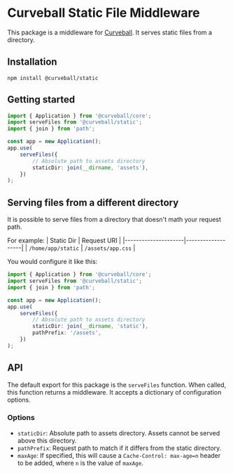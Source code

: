 Curveball Static File Middleware
=====================

This package is a middleware for [Curveball][1]. It serves static files from a directory.

Installation
------------

    npm install @curveball/static


Getting started
---------------

```typescript
import { Application } from '@curveball/core';
import serveFiles from '@curveball/static';
import { join } from 'path';

const app = new Application();
app.use(
    serveFiles({
        // Absolute path to assets directory
        staticDir: join(__dirname, 'assets'),
    })
);
```


Serving files from a different directory
---------------
It is possible to serve files from a directory that doesn't math your request path.


For example:
| Static Dir          | Request URI       |
|---------------------|-------------------|
| `/home/app/static`  | `/assets/app.css` |

You would configure it like this:

```typescript
import { Application } from '@curveball/core';
import serveFiles from '@curveball/static';
import { join } from 'path';

const app = new Application();
app.use(
    serveFiles({
        // Absolute path to assets directory
        staticDir: join(__dirname, 'static'),
        pathPrefix: '/assets',
    })
);
```

API
---

The default export for this package is the `serveFiles` function. When called, this
function returns a middleware. It accepts a dictionary of configuration options.

### Options

- `staticDir`: Absolute path to assets directory. Assets cannot be served above
  this directory.
- `pathPrefix`: Request path to match if it differs from the static directory.
- `maxAge`: If specified, this will cause a `Cache-Control: max-age=n` header
  to be added, where `n` is the value of `maxAge`.


[1]: https://github.com/curveball/
